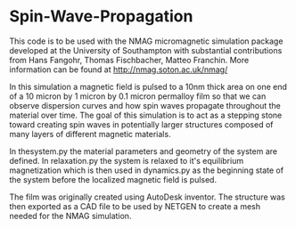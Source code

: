 # Spin-Wave-Propagation
This code is to be used with the NMAG micromagnetic simulation package developed at the University of Southampton with substantial contributions from Hans Fangohr, Thomas Fischbacher, Matteo Franchin. More information can be found at http://nmag.soton.ac.uk/nmag/

In this simulation a magnetic field is pulsed to a 10nm thick area on one end of a 10 micron by 1 micron by 0.1 micron permalloy film so that we can observe dispersion curves and how spin waves propagate throughout the material over time. The goal of this simulation is to act as a stepping stone toward creating spin waves in potentially larger structures composed of many layers of different magnetic materials.

In thesystem.py the material parameters and geometry of the system are defined. In relaxation.py the system is relaxed to it's equilibrium magnetization which is then used in dynamics.py as the beginning state of the system before the localized magnetic field is pulsed.

The film was originally created using AutoDesk inventor. The structure was then exported as a CAD file to be used by NETGEN to create a mesh needed for the NMAG simulation.
